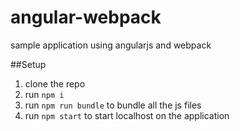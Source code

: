 # angular-webpack
sample application using angularjs and webpack


##Setup 
1. clone the repo
2. run ```npm i```
3. run ```npm run bundle``` to bundle all the js files
4. run ```npm start``` to start localhost on the application
